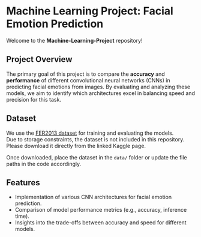 # Machine Learning Project: Facial Emotion Prediction

Welcome to the **Machine-Learning-Project** repository!

## Project Overview

The primary goal of this project is to compare the **accuracy** and **performance** of different convolutional neural networks (CNNs) in predicting facial emotions from images. By evaluating and analyzing these models, we aim to identify which architectures excel in balancing speed and precision for this task.

## Dataset

We use the [FER2013 dataset](https://www.kaggle.com/code/sandragracenelson/emotion-recognition-using-facial-expressions/input?select=fer2013) for training and evaluating the models.  
Due to storage constraints, the dataset is not included in this repository. Please download it directly from the linked Kaggle page.

Once downloaded, place the dataset in the `data/` folder or update the file paths in the code accordingly.

## Features

- Implementation of various CNN architectures for facial emotion prediction.
- Comparison of model performance metrics (e.g., accuracy, inference time).
- Insights into the trade-offs between accuracy and speed for different models.
